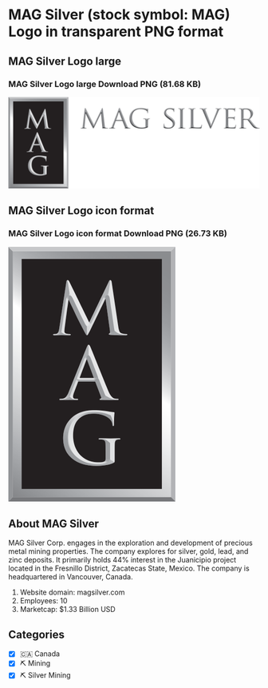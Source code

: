 # MAG Silver (stock symbol: MAG) Logo in transparent PNG format

## MAG Silver Logo large

### MAG Silver Logo large Download PNG (81.68 KB)

![MAG Silver Logo large Download PNG (81.68 KB)](/img/orig/MAG_BIG-15b91d66.png)

## MAG Silver Logo icon format

### MAG Silver Logo icon format Download PNG (26.73 KB)

![MAG Silver Logo icon format Download PNG (26.73 KB)](/img/orig/MAG-51e08758.png)

## About MAG Silver

MAG Silver Corp. engages in the exploration and development of precious metal mining properties. The company explores for silver, gold, lead, and zinc deposits. It primarily holds 44% interest in the Juanicipio project located in the Fresnillo District, Zacatecas State, Mexico. The company is headquartered in Vancouver, Canada.

1. Website domain: magsilver.com
2. Employees: 10
3. Marketcap: $1.33 Billion USD


## Categories
- [x] 🇨🇦 Canada
- [x] ⛏️ Mining
- [x] ⛏️ Silver Mining
